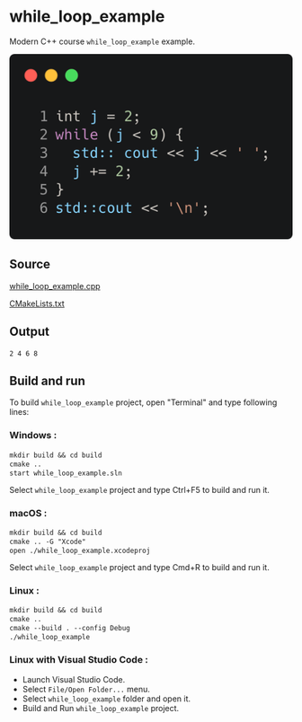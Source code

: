 # while_loop_example

Modern C++ course `while_loop_example` example.

![while_loop_example](../../../../docs/pictures/language_basics/while_loop_example.png)

## Source

[while_loop_example.cpp](while_loop_example.cpp)

[CMakeLists.txt](CMakeLists.txt)

## Output

```
2 4 6 8 
```

## Build and run

To build `while_loop_example` project, open "Terminal" and type following lines:

### Windows :

``` shell
mkdir build && cd build
cmake .. 
start while_loop_example.sln
```

Select `while_loop_example` project and type Ctrl+F5 to build and run it.

### macOS :

``` shell
mkdir build && cd build
cmake .. -G "Xcode"
open ./while_loop_example.xcodeproj
```

Select `while_loop_example` project and type Cmd+R to build and run it.

### Linux :

``` shell
mkdir build && cd build
cmake .. 
cmake --build . --config Debug
./while_loop_example
```

### Linux with Visual Studio Code :

* Launch Visual Studio Code.
* Select `File/Open Folder...` menu.
* Select `while_loop_example` folder and open it.
* Build and Run `while_loop_example` project.
